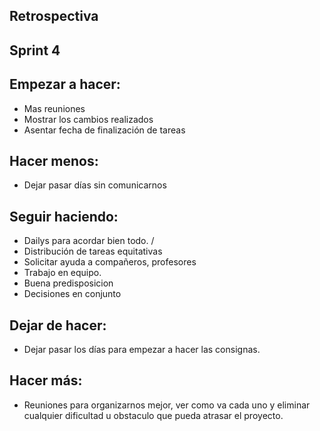 ## Retrospectiva ##
## Sprint 4 ##

## Empezar a hacer:
- Mas reuniones
- Mostrar los cambios realizados
- Asentar fecha de finalización de tareas

## Hacer menos:
- Dejar pasar días sin comunicarnos

## Seguir haciendo:
- Dailys para acordar bien todo. / 
- Distribución de tareas equitativas
- Solicitar ayuda a compañeros, profesores
- Trabajo en equipo.
- Buena predisposicion
- Decisiones en conjunto


## Dejar de hacer:
- Dejar pasar los días para empezar a hacer las consignas.

## Hacer más:
- Reuniones para organizarnos mejor, ver como va cada uno y eliminar cualquier dificultad u obstaculo que pueda atrasar el proyecto.
